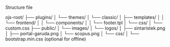 Structure file

ojs-root/
├── plugins/
│   └── themes/
│       └── classic/
│           ├── templates/
│           │   └── frontend/
│           │       └── components/
│           │           └── footer.tpl
│           └── css/
│               └── custom.css
├── public/
│   └── images/
│       └── logos/
│           ├── sintaristek.png
│           ├── portal-garuda.png
│           └── scopus.png
│   └── css/
│       └── bootstrap.min.css  (optional for offline)

